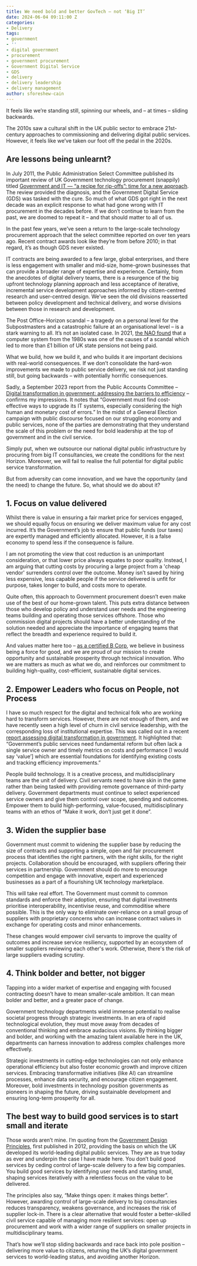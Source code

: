 ```yaml
---
title: We need bold and better GovTech – not ‘Big IT’
date: 2024-06-04 09:11:00 Z
categories:
- Delivery
tags:
- government
- ''
- digital government
- procurement
- government procurement
- Government Digital Service
- GDS
- delivery
- delivery leadership
- delivery management
author: sforeshew-cain
---
```


It feels like we’re standing still, spinning our wheels, and – at times – sliding backwards.

The 2010s saw a cultural shift in the UK public sector to embrace 21st-century approaches to commissioning and delivering digital public services. However, it feels like we’ve taken our foot off the pedal in the 2020s.

## Are lessons being unlearnt?

In July 2011, the Public Administration Select Committee published its important review of UK Government technology procurement (snappily) titled [Government and IT — “a recipe for rip-offs”: time for a new approach](https://publications.parliament.uk/pa/cm201012/cmselect/cmpubadm/715/715i.pdf). The review provided the diagnosis, and the Government Digital Service (GDS) was tasked with the cure. So much of what GDS got right in the next decade was an explicit response to what had gone wrong with IT procurement in the decades before. If we don’t continue to learn from the past, we are doomed to repeat it – and that should matter to all of us.

In the past few years, we’ve seen a return to the large-scale technology procurement approach that the select committee reported on over ten years ago. Recent contract awards look like they’re from before 2010; in that regard, it’s as though GDS never existed.

IT contracts are being awarded to a few large, global enterprises, and there is less engagement with smaller and mid-size, home-grown businesses that can provide a broader range of expertise and experience. Certainly, from the anecdotes of digital delivery teams, there is a resurgence of the big upfront technology planning approach and less acceptance of iterative, incremental service development approaches informed by citizen-centred research and user-centred design. We’ve seen the old divisions reasserted between policy development and technical delivery, and worse divisions between those in research and development.

The Post Office-Horizon scandal – a tragedy on a personal level for the Subpostmasters and a catastrophic failure at an organisational level – is a stark warning to all. It’s not an isolated case. In 2021, [the NAO found](https://www.nao.org.uk/reports/investigation-into-underpayment-of-state-pension/) that a computer system from the 1980s was one of the causes of a scandal which led to more than £1 billion of UK state pensions not being paid.

What we build, how we build it, and who builds it are important decisions with real-world consequences. If we don’t consolidate the hard-won improvements we made to public service delivery, we risk not just standing still, but going backwards – with potentially horrific consequences.

Sadly, a September 2023 report from the Public Accounts Committee – [Digital transformation in government: addressing the barriers to efficiency](https://publications.parliament.uk/pa/cm5803/cmselect/cmpubacc/1229/report.html#heading-1) – confirms my impressions. It notes that “Government must find cost-effective ways to upgrade its IT systems, especially considering the high human and monetary cost of errors.” In the midst of a General Election campaign with public discourse focused on our struggling economy and public services, none of the parties are demonstrating that they understand the scale of this problem or the need for bold leadership at the top of government and in the civil service.

Simply put, when we outsource our national digital public infrastructure by procuring from big IT consultancies, we create the conditions for the next Horizon. Moreover, we will fail to realise the full potential for digital public service transformation.

But from adversity can come innovation, and we have the opportunity (and the need) to change the future. So, what should we do about it?

## 1. Focus on value delivered

Whilst there is value in ensuring a fair market price for services engaged, we should equally focus on ensuring we deliver maximum value for any cost incurred. It’s the Government’s job to ensure that public funds (our taxes) are expertly managed and efficiently allocated. However, it is a false economy to spend less if the consequence is failure.

I am not promoting the view that cost reduction is an unimportant consideration, or that lower price always equates to poor quality. Instead, I am arguing that cutting costs by procuring a large project from a 'cheap vendor' surrenders control over the outcome. Money isn’t saved by hiring less expensive, less capable people if the service delivered is unfit for purpose, takes longer to build, and costs more to operate.

Quite often, this approach to Government procurement doesn’t even make use of the best of our home-grown talent. This puts extra distance between those who develop policy and understand user needs and the engineering teams building and operating those services offshore. Those who commission digital projects should have a better understanding of the solution needed and appreciate the importance of engaging teams that reflect the breadth and experience required to build it.

And values matter here too – [as a certified B Corp](https://www.scottlogic.com/news/scott-logic-becomes-certified-b-corp), we believe in business being a force for good, and we are proud of our mission to create opportunity and sustainable prosperity through technical innovation. Who we are matters as much as what we do, and reinforces our commitment to building high-quality, cost-efficient, sustainable digital services.

## 2. Empower Leaders who focus on People, not Process

I have so much respect for the digital and technical folk who are working hard to transform services. However, there are not enough of them, and we have recently seen a high level of churn in civil service leadership, with the corresponding loss of institutional expertise. This was called out in a recent [report assessing digital transformation in government](https://publications.parliament.uk/pa/cm5803/cmselect/cmpubacc/1229/report.html). It highlighted that: “Government’s public services need fundamental reform but often lack a single service owner and timely metrics on costs and performance \[I would say ‘value’\] which are essential foundations for identifying existing costs and tracking efficiency improvements.”

People build technology. It is a creative process, and multidisciplinary teams are the unit of delivery. Civil servants need to have skin in the game rather than being tasked with providing remote governance of third-party delivery. Government departments must continue to select experienced service owners and give them control over scope, spending and outcomes. Empower them to build high-performing, value-focused, multidisciplinary teams with an ethos of “Make it work, don’t just get it done”.

## 3. Widen the supplier base

Government must commit to widening the supplier base by reducing the size of contracts and supporting a simple, open and fair procurement process that identifies the right partners, with the right skills, for the right projects. Collaboration should be encouraged, with suppliers offering their services in partnership. Government should do more to encourage competition and engage with innovative, expert and experienced businesses as a part of a flourishing UK technology marketplace.

This will take real effort. The Government must commit to common standards and enforce their adoption, ensuring that digital investments prioritise interoperability, incentivise reuse, and commoditise where possible. This is the only way to eliminate over-reliance on a small group of suppliers with proprietary concerns who can increase contract values in exchange for operating costs and minor enhancements.

These changes would empower civil servants to improve the quality of outcomes and increase service resiliency, supported by an ecosystem of smaller suppliers reviewing each other's work. Otherwise, there's the risk of large suppliers evading scrutiny.

## 4. Think bolder and better, not bigger

Tapping into a wider market of expertise and engaging with focused contracting doesn’t have to mean smaller-scale ambition. It can mean bolder and better, and a greater pace of change.

Government technology departments wield immense potential to realise societal progress through strategic investments. In an era of rapid technological evolution, they must move away from decades of conventional thinking and embrace audacious visions. By thinking bigger and bolder, and working with the amazing talent available here in the UK, departments can harness innovation to address complex challenges more effectively.

Strategic investments in cutting-edge technologies can not only enhance operational efficiency but also foster economic growth and improve citizen services. Embracing transformative initiatives (like AI) can streamline processes, enhance data security, and encourage citizen engagement. Moreover, bold investments in technology position governments as pioneers in shaping the future, driving sustainable development and ensuring long-term prosperity for all.

## The best way to build good services is to start small and iterate

Those words aren’t mine. I’m quoting from the [Government Design Principles](https://www.gov.uk/guidance/government-design-principles), first published in 2012, providing the basis on which the UK developed its world-leading digital public services. They are as true today as ever and underpin the case I have made here. You don’t build good services by ceding control of large-scale delivery to a few big companies. You build good services by identifying user needs and starting small, shaping services iteratively with a relentless focus on the value to be delivered.

The principles also say, “Make things open: it makes things better”. However, awarding control of large-scale delivery to big consultancies reduces transparency, weakens governance, and increases the risk of supplier lock-in. There is a clear alternative that would foster a better-skilled civil service capable of managing more resilient services: open up procurement and work with a wider range of suppliers on smaller projects in multidisciplinary teams.

That’s how we’ll stop sliding backwards and race back into pole position – delivering more value to citizens, returning the UK’s digital government services to world-leading status, and avoiding another Horizon.